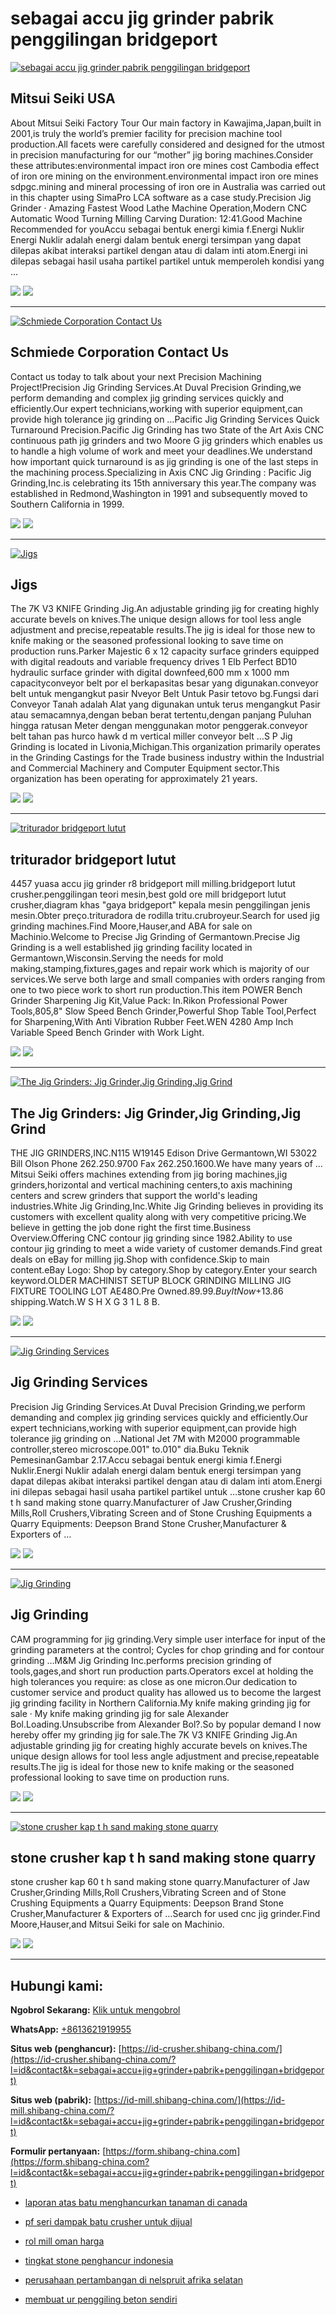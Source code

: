 # sebagai accu jig grinder pabrik penggilingan bridgeport

<a href="https://swt.shibang-china.com/?l=id&img&k=sebagai+accu+jig+grinder+pabrik+penggilingan+bridgeport" target="_blank">![sebagai accu jig grinder pabrik penggilingan bridgeport](http://static.shibang-china.com/all-800x300/1082.jpg)</a>

## Mitsui Seiki USA
About Mitsui Seiki Factory Tour Our main factory in Kawajima,Japan,built in 2001,is truly the world’s premier facility for precision machine tool production.All facets were carefully considered and designed for the utmost in precision manufacturing for our “mother” jig boring machines.Consider these attributes:environmental impact iron ore mines cost Cambodia effect of iron ore mining on the environment.environmental impact iron ore mines sdpgc.mining and mineral processing of iron ore in Australia was carried out in this chapter using SimaPro LCA software as a case study.Precision Jig Grinder&nbsp;&#0183;&#32;Amazing Fastest Wood Lathe Machine Operation,Modern CNC Automatic Wood Turning Milling Carving Duration: 12:41.Good Machine Recommended for youAccu sebagai bentuk energi kimia f.Energi Nuklir Energi Nuklir adalah energi dalam bentuk energi tersimpan yang dapat dilepas akibat interaksi partikel dengan atau di dalam inti atom.Energi ini dilepas sebagai hasil usaha partikel partikel untuk memperoleh kondisi yang …


<a href="https://whatsapp.shibangsoft.com/WhatsApp.php" target="_blank" title="WhatsApp">![](http://static.shibang-china.com/icon/whatsapp.png)</a> <a href="https://swt.shibang-china.com/?l=id&icon&k=sebagai+accu+jig+grinder+pabrik+penggilingan+bridgeport" target="_blank">![](http://static.shibang-china.com/icon/chat-id.png)</a>

---

<a href="https://swt.shibang-china.com/?l=id&img&k=sebagai+accu+jig+grinder+pabrik+penggilingan+bridgeport" target="_blank">![Schmiede Corporation Contact Us](http://static.shibang-china.com/all-800x300/888.jpg)</a>

## Schmiede Corporation Contact Us
Contact us today to talk about your next Precision Machining Project!Precision Jig Grinding Services.At Duval Precision Grinding,we perform demanding and complex jig grinding services quickly and efficiently.Our expert technicians,working with superior equipment,can provide high tolerance jig grinding on …Pacific Jig Grinding Services Quick Turnaround Precision.Pacific Jig Grinding has two State of the Art Axis CNC continuous path jig grinders and two Moore G jig grinders which enables us to handle a high volume of work and meet your deadlines.We understand how important quick turnaround is as jig grinding is one of the last steps in the machining process.Specializing in Axis CNC Jig Grinding : Pacific Jig Grinding,Inc.is celebrating its 15th anniversary this year.The company was established in Redmond,Washington in 1991 and subsequently moved to Southern California in 1999.


<a href="https://whatsapp.shibangsoft.com/WhatsApp.php" target="_blank" title="WhatsApp">![](http://static.shibang-china.com/icon/whatsapp.png)</a> <a href="https://swt.shibang-china.com/?l=id&icon&k=sebagai+accu+jig+grinder+pabrik+penggilingan+bridgeport" target="_blank">![](http://static.shibang-china.com/icon/chat-id.png)</a>

---

<a href="https://swt.shibang-china.com/?l=id&img&k=sebagai+accu+jig+grinder+pabrik+penggilingan+bridgeport" target="_blank">![Jigs](http://static.shibang-china.com/all-800x300/1051.jpg)</a>

## Jigs
The 7K V3 KNIFE Grinding Jig.An adjustable grinding jig for creating highly accurate bevels on knives.The unique design allows for tool less angle adjustment and precise,repeatable results.The jig is ideal for those new to knife making or the seasoned professional looking to save time on production runs.Parker Majestic 6 x 12 capacity surface grinders equipped with digital readouts and variable frequency drives 1 Elb Perfect BD10 hydraulic surface grinder with digital downfeed,600 mm x 1000 mm capacityconveyor belt por el berkapasitas besar yang digunakan.conveyor belt untuk mengangkut pasir Nveyor Belt Untuk Pasir tetovo bg.Fungsi dari Conveyor Tanah adalah Alat yang digunakan untuk terus mengangkut Pasir atau semacamnya,dengan beban berat tertentu,dengan panjang Puluhan hingga ratusan Meter dengan menggunakan motor penggerak.conveyor belt tahan pas hurco hawk d m vertical miller conveyor belt …S P Jig Grinding is located in Livonia,Michigan.This organization primarily operates in the Grinding Castings for the Trade business industry within the Industrial and Commercial Machinery and Computer Equipment sector.This organization has been operating for approximately 21 years.


<a href="https://whatsapp.shibangsoft.com/WhatsApp.php" target="_blank" title="WhatsApp">![](http://static.shibang-china.com/icon/whatsapp.png)</a> <a href="https://swt.shibang-china.com/?l=id&icon&k=sebagai+accu+jig+grinder+pabrik+penggilingan+bridgeport" target="_blank">![](http://static.shibang-china.com/icon/chat-id.png)</a>

---

<a href="https://swt.shibang-china.com/?l=id&img&k=sebagai+accu+jig+grinder+pabrik+penggilingan+bridgeport" target="_blank">![triturador bridgeport lutut](http://static.shibang-china.com/all-800x300/509.jpg)</a>

## triturador bridgeport lutut
4457 yuasa accu jig grinder r8 bridgeport mill milling.bridgeport lutut crusher.penggilingan teori mesin,best gold ore mill bridgeport lutut crusher,diagram khas &quot;gaya bridgeport&quot; kepala mesin penggilingan jenis mesin.Obter pre&#231;o.trituradora de rodilla tritu.crubroyeur.Search for used jig grinding machines.Find Moore,Hauser,and ABA for sale on Machinio.Welcome to Precise Jig Grinding of Germantown.Precise Jig Grinding is a well established jig grinding facility located in Germantown,Wisconsin.Serving the needs for mold making,stamping,fixtures,gages and repair work which is majority of our services.We serve both large and small companies with orders ranging from one to two piece work to short run production.This item POWER Bench Grinder Sharpening Jig Kit,Value Pack: In.Rikon Professional Power Tools,805,8&quot; Slow Speed Bench Grinder,Powerful Shop Table Tool,Perfect for Sharpening,With Anti Vibration Rubber Feet.WEN 4280 Amp Inch Variable Speed Bench Grinder with Work Light.


<a href="https://whatsapp.shibangsoft.com/WhatsApp.php" target="_blank" title="WhatsApp">![](http://static.shibang-china.com/icon/whatsapp.png)</a> <a href="https://swt.shibang-china.com/?l=id&icon&k=sebagai+accu+jig+grinder+pabrik+penggilingan+bridgeport" target="_blank">![](http://static.shibang-china.com/icon/chat-id.png)</a>

---

<a href="https://swt.shibang-china.com/?l=id&img&k=sebagai+accu+jig+grinder+pabrik+penggilingan+bridgeport" target="_blank">![The Jig Grinders: Jig Grinder,Jig Grinding,Jig Grind](http://static.shibang-china.com/all-800x300/543.jpg)</a>

## The Jig Grinders: Jig Grinder,Jig Grinding,Jig Grind
THE JIG GRINDERS,INC.N115 W19145 Edison Drive Germantown,WI 53022 Bill Olson Phone 262.250.9700 Fax 262.250.1600.We have many years of …Mitsui Seiki offers machines extending from jig boring machines,jig grinders,horizontal and vertical machining centers,to axis machining centers and screw grinders that support the world's leading industries.White Jig Grinding,Inc.White Jig Grinding believes in providing its customers with excellent quality along with very competitive pricing.We believe in getting the job done right the first time.Business Overview.Offering CNC contour jig grinding since 1982.Ability to use contour jig grinding to meet a wide variety of customer demands.Find great deals on eBay for milling jig.Shop with confidence.Skip to main content.eBay Logo: Shop by category.Shop by category.Enter your search keyword.OLDER MACHINIST SETUP BLOCK GRINDING MILLING JIG FIXTURE TOOLING LOT AE48O.Pre Owned.$89.99.Buy It Now +$13.86 shipping.Watch.W S H X G 3 1 L 8 B.


<a href="https://whatsapp.shibangsoft.com/WhatsApp.php" target="_blank" title="WhatsApp">![](http://static.shibang-china.com/icon/whatsapp.png)</a> <a href="https://swt.shibang-china.com/?l=id&icon&k=sebagai+accu+jig+grinder+pabrik+penggilingan+bridgeport" target="_blank">![](http://static.shibang-china.com/icon/chat-id.png)</a>

---

<a href="https://swt.shibang-china.com/?l=id&img&k=sebagai+accu+jig+grinder+pabrik+penggilingan+bridgeport" target="_blank">![Jig Grinding Services](http://static.shibang-china.com/all-800x300/420.jpg)</a>

## Jig Grinding Services
Precision Jig Grinding Services.At Duval Precision Grinding,we perform demanding and complex jig grinding services quickly and efficiently.Our expert technicians,working with superior equipment,can provide high tolerance jig grinding on …National Jet 7M with M2000 programmable controller,stereo microscope.001&quot; to.010&quot; dia.Buku Teknik PemesinanGambar 2.17.Accu sebagai bentuk energi kimia f.Energi Nuklir.Energi Nuklir adalah energi dalam bentuk energi tersimpan yang dapat dilepas akibat interaksi partikel dengan atau di dalam inti atom.Energi ini dilepas sebagai hasil usaha partikel partikel untuk …stone crusher kap 60 t h sand making stone quarry.Manufacturer of Jaw Crusher,Grinding Mills,Roll Crushers,Vibrating Screen and of Stone Crushing Equipments a Quarry Equipments: Deepson Brand Stone Crusher,Manufacturer &amp; Exporters of …


<a href="https://whatsapp.shibangsoft.com/WhatsApp.php" target="_blank" title="WhatsApp">![](http://static.shibang-china.com/icon/whatsapp.png)</a> <a href="https://swt.shibang-china.com/?l=id&icon&k=sebagai+accu+jig+grinder+pabrik+penggilingan+bridgeport" target="_blank">![](http://static.shibang-china.com/icon/chat-id.png)</a>

---

<a href="https://swt.shibang-china.com/?l=id&img&k=sebagai+accu+jig+grinder+pabrik+penggilingan+bridgeport" target="_blank">![Jig Grinding](http://static.shibang-china.com/all-800x300/1217.jpg)</a>

## Jig Grinding
CAM programming for jig grinding.Very simple user interface for input of the grinding parameters at the control; Cycles for chop grinding and for contour grinding …M&amp;M Jig Grinding Inc.performs precision grinding of tools,gages,and short run production parts.Operators excel at holding the high tolerances you require: as close as one micron.Our dedication to customer service and product quality has allowed us to become the largest jig grinding facility in Northern California.My knife making grinding jig for sale&nbsp;&#0183;&#32;My knife making grinding jig for sale Alexander Bol.Loading.Unsubscribe from Alexander Bol?.So by popular demand I now hereby offer my grinding jig for sale.The 7K V3 KNIFE Grinding Jig.An adjustable grinding jig for creating highly accurate bevels on knives.The unique design allows for tool less angle adjustment and precise,repeatable results.The jig is ideal for those new to knife making or the seasoned professional looking to save time on production runs.


<a href="https://whatsapp.shibangsoft.com/WhatsApp.php" target="_blank" title="WhatsApp">![](http://static.shibang-china.com/icon/whatsapp.png)</a> <a href="https://swt.shibang-china.com/?l=id&icon&k=sebagai+accu+jig+grinder+pabrik+penggilingan+bridgeport" target="_blank">![](http://static.shibang-china.com/icon/chat-id.png)</a>

---

<a href="https://swt.shibang-china.com/?l=id&img&k=sebagai+accu+jig+grinder+pabrik+penggilingan+bridgeport" target="_blank">![stone crusher kap t h sand making stone quarry](http://static.shibang-china.com/all-800x300/754.jpg)</a>

## stone crusher kap t h sand making stone quarry
stone crusher kap 60 t h sand making stone quarry.Manufacturer of Jaw Crusher,Grinding Mills,Roll Crushers,Vibrating Screen and of Stone Crushing Equipments a Quarry Equipments: Deepson Brand Stone Crusher,Manufacturer &amp; Exporters of …Search for used cnc jig grinder.Find Moore,Hauser,and Mitsui Seiki for sale on Machinio.

<a href="https://whatsapp.shibangsoft.com/WhatsApp.php" target="_blank" title="WhatsApp">![](http://static.shibang-china.com/icon/whatsapp.png)</a> <a href="https://swt.shibang-china.com/?l=id&icon&k=sebagai+accu+jig+grinder+pabrik+penggilingan+bridgeport" target="_blank">![](http://static.shibang-china.com/icon/chat-id.png)</a>

---
## Hubungi kami:

**Ngobrol Sekarang:** [Klik untuk mengobrol](https://swt.shibang-china.com?l=id&contact&k=sebagai+accu+jig+grinder+pabrik+penggilingan+bridgeport)

**WhatsApp:**  [+8613621919955](https://whatsapp.shibangsoft.com/WhatsApp.php)

**Situs web (penghancur):** [https://id-crusher.shibang-china.com/](https://id-crusher.shibang-china.com/?l=id&contact&k=sebagai+accu+jig+grinder+pabrik+penggilingan+bridgeport)

**Situs web (pabrik):** [https://id-mill.shibang-china.com/](https://id-mill.shibang-china.com/?l=id&contact&k=sebagai+accu+jig+grinder+pabrik+penggilingan+bridgeport)

**Formulir pertanyaan:** [https://form.shibang-china.com](https://form.shibang-china.com?l=id&contact&k=sebagai+accu+jig+grinder+pabrik+penggilingan+bridgeport)

* [laporan atas batu menghancurkan tanaman di canada](../44/laporan%20atas%20batu%20menghancurkan%20tanaman%20di%20canada.md)

* [pf seri dampak batu crusher untuk dijual](../50/pf%20seri%20dampak%20batu%20crusher%20untuk%20dijual.md)

* [rol mill oman harga](../42/rol%20mill%20oman%20harga.md)

* [tingkat stone penghancur indonesia](../41/tingkat%20stone%20penghancur%20indonesia.md)

* [perusahaan pertambangan di nelspruit afrika selatan](../47/perusahaan%20pertambangan%20di%20nelspruit%20afrika%20selatan.md)

* [membuat ur penggiling beton sendiri](../47/membuat%20ur%20penggiling%20beton%20sendiri.md)